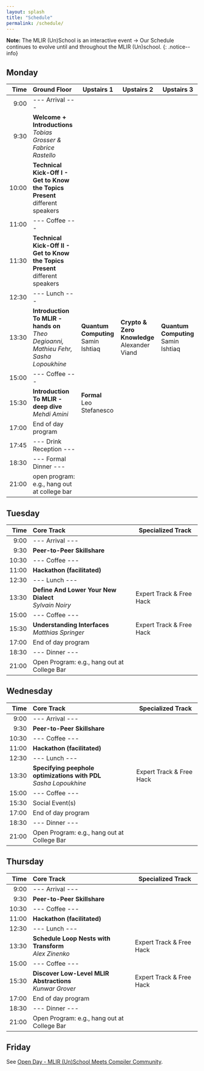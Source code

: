 ```yaml
---
layout: splash
title: "Schedule"
permalink: /schedule/
---
```


**Note:** The MLIR (Un)School is an interactive event → Our Schedule continues to evolve until and throughout the MLIR (Un)school.
{: .notice--info}

## Monday

| Time  | Ground Floor                                                                              | Upstairs 1                              | Upstairs 2                                               | Upstairs 3                             |
|-----: |:------------------------------------------------------------------------------------------| ----------------------------------------| ---------------------------------------------------------| ----------------------------------------|
|  9:00 | --- Arrival ---                                                                           |                                         |                                                          |                                         |
|  9:30 | **Welcome + Introductions** <br>*Tobias Grosser & Fabrice Rastello*                       |                                         |                                                          |                                         |
| 10:00 | **Technical Kick-Off I - Get to Know the Topics Present** <br> different speakers         |                                         |                                                          |                                         |
| 11:00 | --- Coffee ---                                                                            |                                         |                                                          |                                         |
| 11:30 | **Technical Kick-Off II - Get to Know the Topics Present** <br> different speakers        |                                         |                                                          |                                         |
| 12:30 | --- Lunch ---                                                                             |                                         |                                                          |                                         |
| 13:30 | **Introduction To MLIR - hands on** <br> *Theo Degioanni, Mathieu Fehr, Sasha Lopoukhine* | **Quantum Computing**<br> Samin Ishtiaq | **Crypto & Zero Knowledge**<br> Alexander Viand          | **Quantum Computing**<br> Samin Ishtiaq |
| 15:00 | --- Coffee ---                                                                            |                                         |                                                          |                                         |
| 15:30 | **Introduction To MLIR - deep dive** <br> *Mehdi Amini*                                   | **Formal**<br> Leo Stefanesco           |                                                          |                                         |
| 17:00 | End of day program                                                                        |                                         |                                                          |                                         |
| 17:45 | --- Drink Reception ---					                            |                                         |                                                          |                                         |
| 18:30 | --- Formal Dinner ---                                                                     |                                         |                                                          |                                         |
| 21:00 | open program: e.g., hang out at college bar                                               |                                         |                                                          |                                         |

## Tuesday

| Time  |  Core Track                                                            | Specialized Track                 |
|-----: |:------------------------------------------------------------------- | ------------------------ |
|  9:00 | --- Arrival ---                                                     |                          |
|  9:30 | **Peer-to-Peer Skillshare**                                         |                          |
| 10:30 | --- Coffee ---                                                      |                          |
| 11:00 | **Hackathon (facilitated)**                                          |                          |
| 12:30 | --- Lunch ---                                                       |                          |
| 13:30 | **Define And Lower Your New Dialect** <br> *Sylvain Noiry*           | Expert Track & Free Hack |
| 15:00 | --- Coffee ---                                                      |                          |
| 15:30 | **Understanding Interfaces** <br> *Matthias Springer*   | Expert Track & Free Hack |
| 17:00 | End of day program                                                  |                          |
| 18:30 | --- Dinner ---                                               |                          |
| 21:00 | Open Program: e.g., hang out at College Bar                         |                          |

## Wednesday

| Time  |  Core Track                                                            | Specialized Track                 |
|-----: |:------------------------------------------------------------------- | ------------------------ |
|  9:00 | --- Arrival ---                                                     |                          |
|  9:30 | **Peer-to-Peer Skillshare**                                         |                          |
| 10:30 | --- Coffee ---                                                      |                          |
| 11:00 | **Hackathon (facilitated)**                                          |                          |
| 12:30 | --- Lunch ---                                                       |                          |
| 13:30 | **Specifying peephole optimizations with PDL** <br> *Sasha Lopoukhine*           | Expert Track & Free Hack |
| 15:00 | --- Coffee ---                                                      |                          |
| 15:30 | Social Event(s)   | |
| 17:00 | End of day program                                                  |                          |
| 18:30 | --- Dinner ---                                               |                          |
| 21:00 | Open Program: e.g., hang out at College Bar                         |                          |

## Thursday

| Time  |  Core Track                                                            | Specialized Track                 |
|-----: |:------------------------------------------------------------------- | ------------------------ |
|  9:00 | --- Arrival ---                                                     |                          |
|  9:30 | **Peer-to-Peer Skillshare**                                         |                          |
| 10:30 | --- Coffee ---                                                      |                          |
| 11:00 | **Hackathon (facilitated)**                                          |                          |
| 12:30 | --- Lunch ---                                                       |                          |
| 13:30 | **Schedule Loop Nests with Transform** <br> *Alex Zinenko*   | Expert Track & Free Hack |
| 15:00 | --- Coffee ---                                                      |                          |
| 15:30 | **Discover Low-Level MLIR Abstractions** <br> *Kunwar Grover*           | Expert Track & Free Hack |
| 17:00 | End of day program                                                  |                          |
| 18:30 | --- Dinner ---                                               |                          |
| 21:00 | Open Program: e.g., hang out at College Bar                         |                          |

## Friday

See [Open Day - MLIR (Un)School Meets Compiler Community](/open-friday).
